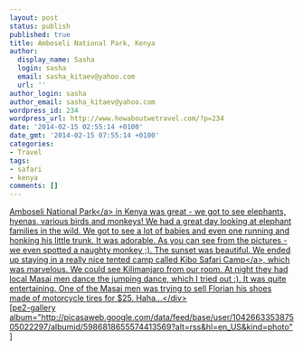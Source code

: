 ```yaml
---
layout: post
status: publish
published: true
title: Amboseli National Park, Kenya
author:
  display_name: Sasha
  login: sasha
  email: sasha_kitaev@yahoo.com
  url: ''
author_login: sasha
author_email: sasha_kitaev@yahoo.com
wordpress_id: 234
wordpress_url: http://www.howaboutwetravel.com/?p=234
date: '2014-02-15 02:55:14 +0100'
date_gmt: '2014-02-15 07:55:14 +0100'
categories:
- Travel
tags:
- safari
- kenya
comments: []
---
```

<p><!--?xml version="1.0" encoding="UTF-8" standalone="no"?--></p>
<div><a href="http:&#47;&#47;www.kws.org&#47;parks&#47;parks_reserves&#47;AMNP.html">Amboseli National Park<&#47;a> in Kenya was great - we got to see elephants, hyenas, various birds and monkeys! We had a great day looking at elephant families in the wild. We got to see a lot of babies and even one running and honking his little trunk. It was adorable. As you can see from the pictures - we even spotted a naughty monkey ;). The sunset was beautiful. We ended up staying in a really nice tented camp called <a title="Kibo Safari Camp" href="http:&#47;&#47;www.kibosafaricamp.com" target="_blank">Kibo Safari Camp<&#47;a>, which was marvelous. We could see Kilimanjaro from our room. At night they had local Masai men dance the jumping dance, which I tried out :). It was quite entertaining. One of the Masai men was trying to sell Florian his shoes made of motorcycle tires for $25. Haha&hellip;<&#47;div><br />
[pe2-gallery album="http:&#47;&#47;picasaweb.google.com&#47;data&#47;feed&#47;base&#47;user&#47;104266335387505022297&#47;albumid&#47;5986818655574413569?alt=rss&amp;hl=en_US&amp;kind=photo" ]</p>
